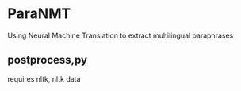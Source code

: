 # ParaNMT
Using Neural Machine Translation to extract multilingual paraphrases

## postprocess,py
requires nltk, nltk data

